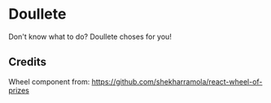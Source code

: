 # Doullete

Don't know what to do? Doullete choses for you!

## Credits
Wheel component from: https://github.com/shekharramola/react-wheel-of-prizes